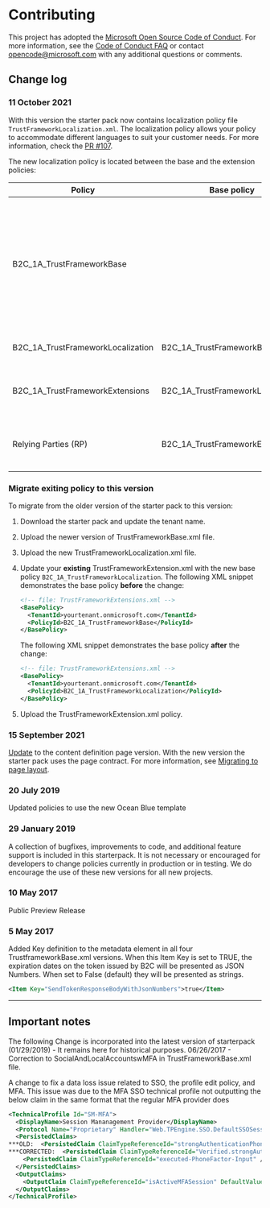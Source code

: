 # Contributing

This project has adopted the [Microsoft Open Source Code of Conduct](https://opensource.microsoft.com/codeofconduct/). For more information, see the [Code of Conduct FAQ](https://opensource.microsoft.com/codeofconduct/faq/) or contact [opencode@microsoft.com](mailto:opencode@microsoft.com) with any additional questions or comments.

## Change log

### 11 October 2021

With this version the starter pack now contains localization policy file `TrustFrameworkLocalization.xml`. The localization policy allows your policy to accommodate different languages to suit your customer needs. For more information, check the [PR #107](https://github.com/Azure-Samples/active-directory-b2c-custom-policy-starterpack/pull/107).

The new localization policy is located between the base and the extension policies:

|Policy  |Base policy  |Notes  |
|---------|---------|---------|
| B2C_1A_TrustFrameworkBase| | Contains most of the definitions. To help with troubleshooting and long-term maintenance of your policies, try to minimize the number of changes you make to this file. |
| B2C_1A_TrustFrameworkLocalization | B2C_1A_TrustFrameworkBase | Holds the localization strings. |
|B2C_1A_TrustFrameworkExtensions | B2C_1A_TrustFrameworkLocalization| Holds the unique configuration changes for your tenant.  |
| Relying Parties (RP) | B2C_1A_TrustFrameworkExtensions| For example: sign-up, sign-in, password reset, or profile edit.  |

### Migrate exiting policy to this version

To migrate from the older version of the starter pack to this version:

1. Download the starter pack and update the tenant name.
1. Upload the newer version of TrustFrameworkBase.xml file.
1. Upload the new TrustFrameworkLocalization.xml file.
1. Update your **existing** TrustFrameworkExtension.xml with the new base policy `B2C_1A_TrustFrameworkLocalization`. The following XML snippet demonstrates the base policy  **before** the change:
    
    ```xml
    <!-- file: TrustFrameworkExtensions.xml -->
    <BasePolicy>
      <TenantId>yourtenant.onmicrosoft.com</TenantId>
      <PolicyId>B2C_1A_TrustFrameworkBase</PolicyId>
    </BasePolicy>
    ```
    
    The following XML snippet demonstrates the base policy  **after** the change:

    ```xml
    <!-- file: TrustFrameworkExtensions.xml -->
    <BasePolicy>
      <TenantId>yourtenant.onmicrosoft.com</TenantId>
      <PolicyId>B2C_1A_TrustFrameworkLocalization</PolicyId>
    </BasePolicy>
    ```

1. Upload the TrustFrameworkExtension.xml policy.

### 15 September 2021

[Update](https://github.com/Azure-Samples/active-directory-b2c-custom-policy-starterpack/commit/6932a0af299950139da68faac103079406847b4a#diff-6cc2ef5ed426acc5056d6bd1b912ae4cbdeb3a00769252d35d50fb8d821d6342) to the content definition page version. With the new version the starter pack uses the page contract. For more information, see [Migrating to page layout](https://docs.microsoft.com/azure/active-directory-b2c/contentdefinitions#migrating-to-page-layout).

### 20 July 2019

Updated policies to use the new Ocean Blue template

### 29 January 2019

A collection of bugfixes, improvements to code, and additional feature support is included in this starterpack.  It is not necessary or encouraged for developers to change policies currently in production or in testing.  We do encourage the use of these new versions for all new projects.

### 10 May 2017

Public Preview Release

### 5 May 2017

Added Key definition to the metadata element in all four TrustframeworkBase.xml versions. When this Item Key is set to TRUE, the expiration dates on the token issued by B2C will be presented as JSON Numbers.  When set to False (default) they will be presented as strings.

```xml
<Item Key="SendTokenResponseBodyWithJsonNumbers">true</Item> 
```

--------------------------------------------

## Important notes

The following Change is incorporated into the latest version of starterpack (01/29/2019) - It remains here for historical purposes.
06/26/2017 - Correction to SocialAndLocalAccountswMFA in TrustFrameworkBase.xml file.

A change to fix a data loss issue related to SSO, the profile edit policy, and MFA. This issue was due to the MFA SSO technical profile not outputting the below claim in the same format that the regular MFA provider does

```XML
<TechnicalProfile Id="SM-MFA">
  <DisplayName>Session Mananagement Provider</DisplayName>
  <Protocol Name="Proprietary" Handler="Web.TPEngine.SSO.DefaultSSOSessionProvider, Web.TPEngine, Version=1.0.0.0, Culture=neutral, PublicKeyToken=null" />
  <PersistedClaims>
***OLD:  <PersistedClaim ClaimTypeReferenceId="strongAuthenticationPhoneNumber" />
***CORRECTED:  <PersistedClaim ClaimTypeReferenceId="Verified.strongAuthenticationPhoneNumber" />
    <PersistedClaim ClaimTypeReferenceId="executed-PhoneFactor-Input" />
  </PersistedClaims>
  <OutputClaims>
    <OutputClaim ClaimTypeReferenceId="isActiveMFASession" DefaultValue="true" />
  </OutputClaims>
</TechnicalProfile>
```
